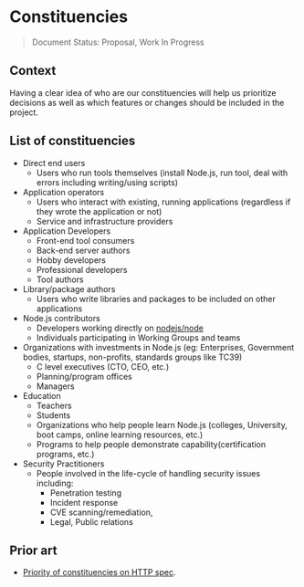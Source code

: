 # Constituencies

> Document Status: Proposal, Work In Progress

## Context

Having a clear idea of who are our constituencies will help us prioritize decisions as well as which features or changes should be included in the project. 

## List of constituencies

* Direct end users
  * Users who run tools themselves (install Node.js, run tool, deal with errors including writing/using
    scripts)
* Application operators
  * Users who interact with existing, running applications (regardless if they wrote the application or not)
  * Service and infrastructure providers
* Application Developers
  * Front-end tool consumers
  * Back-end server authors
  * Hobby developers
  * Professional developers
  * Tool authors
* Library/package authors
  * Users who write libraries and packages to be included on other applications
* Node.js contributors
  * Developers working directly on [nodejs/node](https://github.com/nodejs/node)
  * Individuals participating in Working Groups and teams
* Organizations with investments in Node.js (eg: Enterprises, Government bodies,
  startups, non-profits, standards groups like TC39)
  * C level executives (CTO, CEO, etc.)
  * Planning/program offices
  * Managers
* Education
  * Teachers
  * Students
  * Organizations who help people learn Node.js (colleges, University, boot camps,
    online learning resources, etc.)
  * Programs to help people demonstrate capability(certification programs, etc.)
* Security Practitioners
  * People involved in the life-cycle of handling security issues including:
    * Penetration testing
    * Incident response
    * CVE scanning/remediation,
    * Legal, Public relations

## Prior art

 - [Priority of constituencies on HTTP spec](https://www.w3.org/TR/html-design-principles/#priority-of-constituencies).
